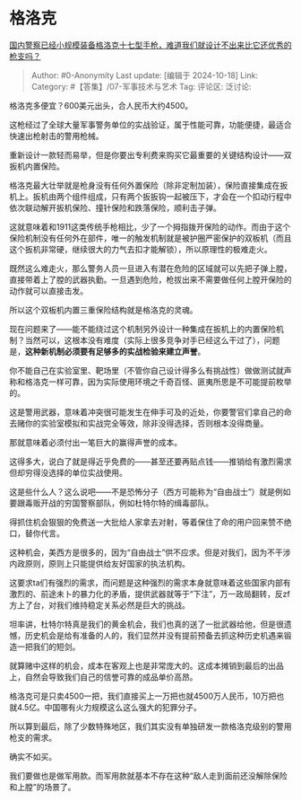 # 格洛克
[国内警察已经小规模装备格洛克十七型手枪，难道我们就设计不出来比它还优秀的枪支吗？](https://www.zhihu.com/question/266952962/answer/8154356716)

> Author: #0-Anonymity
> Last update: [编辑于 2024-10-18]
> Link:
> Category: #【答集】/07-军事技术与艺术 
> Tag: 
> 评论区:
> 泛讨论:

格洛克多便宜？600美元出头，合人民币大约4500。

这枪经过了全球大量军事警务单位的实战验证，属于性能可靠，功能便捷，最适合快速出枪射击的警用枪械。

重新设计一款轻而易举，但是你要出专利费来购买它最重要的关键结构设计——双扳机内置保险。

格洛克最大壮举就是枪身没有任何外置保险（除非定制加装），保险直接集成在扳机上。扳机由两个组件组成，只有两个扳扳钩一起被压下，才会在一个扣动行程中依次联动解开扳机保险、撞针保险和跌落保险，顺利击子弹。

这就意味着和1911这类传统手枪相比，少了一个拇指拨开保险的动作。而由于这个保险机制没有任何外在部件，唯一的触发机制就是被护圈严密保护的双板机（而且这个扳机非常硬，继续很大的力气去扣才能解锁），所以原理性的极难走火。

既然这么难走火，那么警务人员一旦进入有潜在危险的区域就可以先把子弹上膛，直接带着上了膛的武器执勤。一旦遇到危险，枪拔出来不需要做任何上膛开保险的动作就可以直接击发。

所以这个双板机内置三重保险结构就是格洛克的灵魂。

现在问题来了——能不能绕过这个机制另外设计一种集成在扳机上的内置保险机制？当然可以，这根本没有难度（实际上很多竞争对手已经这么干过了），问题是，**这种新机制必须要有足够多的实战检验来建立声誉**。

你不能自己在实验室里、靶场里（不管你自己设计得多么有挑战性）做做测试就声称和格洛克一样可靠，因为实际使用环境之千奇百怪、匪夷所思是不可能提前枚举的。

这是警用武器，意味着冲突很可能发生在伸手可及的近处，你要警官们拿自己的命去赌你的实验室模拟和实战完全等效，除非没得选择，否则根本没得商量。

那就意味着必须付出一笔巨大的赢得声誉的成本。

这得多大，说白了就是得近乎免费的——甚至还要再贴点钱——推销给有激烈需求但却穷得没选择的单位实战使用。

这是些什么人？这么说吧——不是恐怖分子（西方可能称为“自由战士”）就是例如要跟毒贩开战的穷国警察部队，例如杜特尔特的缉毒部队。

得抓住机会狠狠的免费送一大批给人家拿去对射，等着保住了命的用户回来赞不绝口，替你代言。

这种机会，美西方是很多的，因为“自由战士”供不应求。但是对我们，因为不干涉内政原则，原则上只能提供给友好国家的执法机构。

这要求ta们有强烈的需求，而问题是这种强烈的需求本身就意味着这些国家内部有激烈的、前途未卜的暴力化的矛盾，提供武器就等于“下注”，万一政局翻转，反zf方上了台，对我们维持稳定关系必然是巨大的挑战。

坦率讲，杜特尔特真是我们的黄金机会，我们也真的送了一批武器给他，但是很遗憾，历史机会是给有准备的人的，我们显然并没有提前预备去抓这种历史机遇来锻造一把我们的短剑。

就算赌中这样的机会，成本在客观上也是非常庞大的。这成本摊销到最后的出品上，自然会导致我们自己的信誉可靠的成品单价高昂。

格洛克可是只卖4500一把，我们直接买上一万把也就4500万人民币，10万把也就4.5亿。中国哪有火力规模这么这么强大的犯罪分子。

所以算到最后，除了少数特殊地区，我们其实没有单独研发一款格洛克级别的警用枪支的需求。

确实不如买。

我们要做也是做军用款。而军用款就基本不存在这种“敌人走到面前还没解除保险和上膛”的场景了。